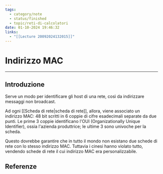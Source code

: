 ```yaml
---
tags:
  - category/note
  - status/finished
  - topic/reti-di-calcolatori
date: 01-10-2024 19:46:32
links:
  - "[[Lecture 20092024132015]]"
---
```

# Indirizzo MAC
---
## Introduzione
Serve un modo per identificare gli host di una rete, così da indirizzare messaggi non broadcast.

Ad ogni [[Scheda di rete|scheda di rete]], allora, viene associato un indirizzo MAC: 48 bit scritti in 6 coppie di cifre esadecimali separate da due punti. Le prime 3 coppie identificano l'OUI (Organizationally Unique Identifier), ossia l'azienda produttrice; le ultime 3 sono univoche per la scheda.

Questo dovrebbe garantire che in tutto il mondo non esistano due schede di rete con lo stesso indirizzo MAC. Tuttavia i cinesi hanno violato tutto, vendendo schede di rete il cui indirizzo MAC era personalizzabile.

## Referenze